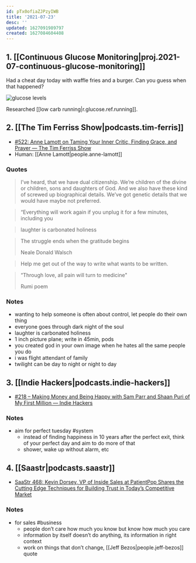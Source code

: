 ```yaml
---
id: pTx0ofiaZJPzyIWB
title: '2021-07-23'
desc: ''
updated: 1627091989797
created: 1627084604408
---
```



## 1. [[Continuous Glucose Monitoring|proj.2021-07-continuous-glucose-monitoring]]

Had a cheat day today with waffle fries and a burger. Can you guess when that happened?

![glucose levels](https://kevinslin-images.s3.us-west-2.amazonaws.com/images/D73D2AD1-14B5-436B-9D17-06CD4CF7CE9C.png)

Researched [[low carb running|r.glucose.ref.running]].

## 2.  [[The Tim Ferriss Show|podcasts.tim-ferris]]
- [#522: Anne Lamott on Taming Your Inner Critic, Finding Grace, and Prayer — The Tim Ferriss Show](https://overcast.fm/+KebtmHOww)
- Human: [[Anne Lamott|people.anne-lamott]]

### Quotes
> I’ve heard, that we have dual citizenship. We’re children of the divine or children, sons and daughters of God. And we also have these kind of screwed up biographical details. We’ve got genetic details that we would have maybe not preferred. 

>  “Everything will work again if you unplug it for a few minutes, including you

> laughter is carbonated holiness

> The struggle ends when the gratitude begins
> 
>  Neale Donald Walsch

> Help me get out of the way to write what wants to be written.

>  “Through love, all pain will turn to medicine"
> 
>  Rumi poem

### Notes
- wanting to help someone is often about control, let people do their own thing
- everyone goes through dark night of the soul
- laughter is carbonated holiness  
- 1 inch picture plane; write in 45min, pods
- you created god in your own image when he hates all the same people you do
- i was flight attendant of family
- twilight can be day to night or night to day

## 3. [[Indie Hackers|podcasts.indie-hackers]]
- [#218 – Making Money and Being Happy with Sam Parr and Shaan Puri of My First Million — Indie Hackers](https://overcast.fm/+JmiMmWh4g)

### Notes
- aim for perfect tuesday #system
  - instead of finding happiness in 10 years after the perfect exit, think of your perfect day and aim to do more of that
  - shower, wake up without alarm, etc

## 4. [[Saastr|podcasts.saastr]]
- [SaaStr 468: Kevin Dorsey, VP of Inside Sales at PatientPop Shares the Cutting Edge Techniques for Building Trust in Today’s Competitive Market](https://overcast.fm/+OOu-hfAy8)

### Notes
- for sales #business
  - people don’t care how much you know but know how much you care
  - information by itself doesn’t do anything, its information in right context 
  - work on things that don’t change, [[Jeff Bezos|people.jeff-bezos]] quote